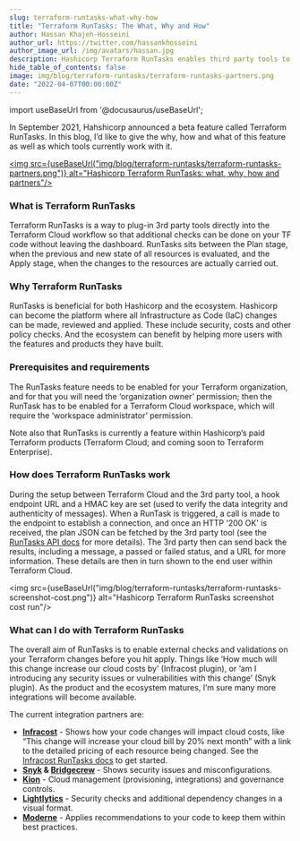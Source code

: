 ```yaml
---
slug: terraform-runtasks-what-why-how
title: "Terraform RunTasks: The What, Why and How"
author: Hassan Khajeh-Hosseini
author_url: https://twitter.com/hassankhosseini
author_image_url: /img/avatars/hassan.jpg
description: Hashicorp Terraform RunTasks enables third party tools to plug into Terraform Cloud
hide_table_of_contents: false
image: img/blog/terraform-runtasks/terraform-runtasks-partners.png
date: "2022-04-07T00:00:00Z"
---
```


import useBaseUrl from '@docusaurus/useBaseUrl';

In September 2021, Hahshicorp announced a beta feature called Terraform RunTasks. In this blog, I’d like to give the why, how and what of this feature as well as which tools currently work with it.

<a href="/blog/terraform-runtasks-what-why-how/"><img src={useBaseUrl("img/blog/terraform-runtasks/terraform-runtasks-partners.png")} alt="Hashicorp Terraform RunTasks: what, why, how and partners"/></a>

<!--truncate-->

### What is Terraform RunTasks
Terraform RunTasks is a way to plug-in 3rd party tools directly into the Terraform Cloud workflow so that additional checks can be done on your TF code without leaving the dashboard. RunTasks sits between the Plan stage, when the previous and new state of all resources is evaluated, and the Apply stage, when the changes to the resources are actually carried out.

### Why Terraform RunTasks
RunTasks is beneficial for both Hashicorp and the ecosystem. Hashicorp can become the platform where all Infrastructure as Code (IaC) changes can be made, reviewed and applied. These include security, costs and other policy checks. And the ecosystem can benefit by helping more users with the features and products they have built.

### Prerequisites and requirements
The RunTasks feature needs to be enabled for your Terraform organization, and for that you will need the ‘organization owner’ permission; then the RunTask has to be enabled for a Terraform Cloud workspace, which will require the ‘workspace administrator’ permission.

Note also that RunTasks is currently a feature within Hashicorp’s paid Terraform products (Terraform Cloud; and coming soon to Terraform Enterprise).

### How does Terraform RunTasks work

During the setup between Terraform Cloud and the 3rd party tool, a hook endpoint URL and a HMAC key are set (used to verify the data integrity and authenticity of messages). When a RunTask is triggered, a call is made to the endpoint to establish a connection, and once an HTTP ‘200 OK' is received, the plan JSON can be fetched by the 3rd party tool (see the [RunTasks API docs](https://www.terraform.io/cloud-docs/api-docs/run-tasks-integration) for more details). The 3rd party then can send back the results, including a message, a passed or failed status, and a URL for more information. These details are then in turn shown to the end user within Terraform Cloud.

<img src={useBaseUrl("img/blog/terraform-runtasks/terraform-runtasks-screenshot-cost.png")} alt="Hashicorp Terraform RunTasks screenshot cost run"/>

### What can I do with Terraform RunTasks

The overall aim of RunTasks is to enable external checks and validations on your Terraform changes before you hit apply. Things like ‘How much will this change increase our cloud costs by’ (Infracost plugin), or ‘am I introducing any security issues or vulnerabilities with this change’ (Snyk plugin). As the product and the ecosystem matures, I’m sure many more integrations will become available.

The current integration partners are:

- **[Infracost](https://www.infracost.io/)** - Shows how your code changes will impact cloud costs, like “This change will increase your cloud bill by 20% next month” with a link to the detailed pricing of each resource being changed. See the [Infracost RunTasks docs](/docs/integrations/terraform_cloud_enterprise/#terraform-cloud-run-tasks) to get started.
- **[Snyk](https://snyk.io/) & [Bridgecrew](https://bridgecrew.io/)** - Shows security issues and misconfigurations.
- **[Kion](https://kion.io/)** - Cloud management (provisioning, integrations) and governance controls.
- **[Lightlytics](https://www.lightlytics.com/)** - Security checks and additional dependency changes in a visual format.
- **[Moderne](https://moderne.io/)** - Applies recommendations to your code to keep them within best practices.
